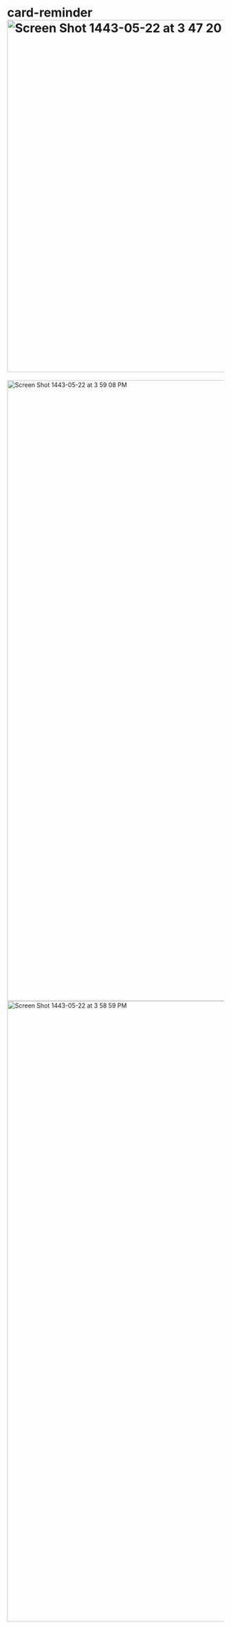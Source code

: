 # card-reminder<img width="817" alt="Screen Shot 1443-05-22 at 3 47 20 PM" src="https://user-images.githubusercontent.com/92253736/147408872-d46465d6-0f71-45e0-9fbd-45f091df1dc3.png">
<img width="1440" alt="Screen Shot 1443-05-22 at 3 59 08 PM" src="https://user-images.githubusercontent.com/92253736/147408875-01f893e6-71bc-40de-955a-e3a170ef1d2f.png">
<img width="1440" alt="Screen Shot 1443-05-22 at 3 58 59 PM" src="https://user-images.githubusercontent.com/92253736/147408876-499152ff-0853-4ee5-b087-78142d72c217.png">
